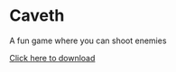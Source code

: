 # Caveth
A fun game where you can shoot enemies

[Click here to download](https://github.com/Dequog/caveth/releases/tag/1.0.0)
